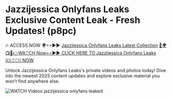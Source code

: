 # Jazzijessica Onlyfans Leaks Exclusive Content Leak - Fresh Updates! (p8pc)

🔥 ACCESS NOW 🌍==►► <a href="https://tinyurl.com/3fjeunct" rel="nofollow">Jazzijessica Onlyfans Leaks Latest Collection</a></h3>
[🔴🌍📺📱👉WA𝚃CH Now==►► CLICK HERE TO Jazzijessica Onlyfans Leaks 𝚆𝙰𝚃𝙲𝙷 NOW](https://tinyurl.com/3fjeunct)

Unlock Jazzijessica Onlyfans Leaks's private videos and photos today! Dive into the newest 2025 content updates and explore exclusive material you won’t find anywhere else.


<a href="https://tinyurl.com/3fjeunct" rel="nofollow" data-target="animated-image.originalLink"><img src="https://camo.githubusercontent.com/8a4f000d20f83aca3bf7ec5f350d767afa0574a8a352519fd8cfa583a6f93a33/68747470733a2f2f692e696d6775722e636f6d2f644a486b345a712e676966" alt="WATCH Videos" data-canonical-src="https://i.imgur.com/dJHk4Zq.gif" style="max-width: 100%; display: inline-block;" data-target="animated-image.originalImage"></a>
jazzijessica onlyfans leaked